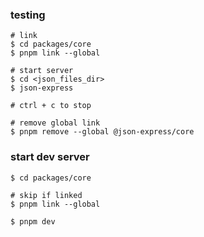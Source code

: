 ### testing
```
# link
$ cd packages/core
$ pnpm link --global

# start server
$ cd <json_files_dir>
$ json-express

# ctrl + c to stop

# remove global link
$ pnpm remove --global @json-express/core
```

### start dev server
```
$ cd packages/core

# skip if linked
$ pnpm link --global 

$ pnpm dev
```
